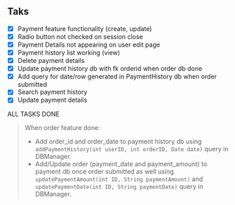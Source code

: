 ## Taks
- [x] Payment feature functionality (create, update)
- [x] Radio button not checked on session close
- [x] Payment Details not appearing on user edit page
- [x] Payment history list working (view)
- [x] Delete payment details
- [x] Update payment history db with fk orderid when order db done
- [x] Add query for date/row generated in PaymentHistory db when order submitted 
- [x] Search payment history 
- [x] Update payment details

ALL TASKS DONE


> When order feature done:
>  * Add order_id and order_date to payment history db using ```addPaymentHistory(int userID, int orderID, Date date)``` query in DBManager. 
>  * Add/Update order (payment_date and payment_amount) to payment db once order submitted as well using ```updatePaymentAmount(int ID, String paymentAmount)``` and ```updatePaymentDate(int ID, String paymentDate)``` query in DBManager.
